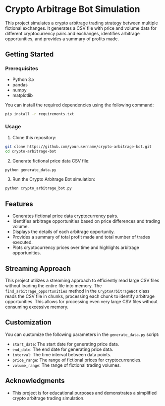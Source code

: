 # Crypto Arbitrage Bot Simulation

This project simulates a crypto arbitrage trading strategy between multiple fictional exchanges. It generates a CSV file with price and volume data for different cryptocurrency pairs and exchanges, identifies arbitrage opportunities, and provides a summary of profits made.

## Getting Started

### Prerequisites

- Python 3.x
- pandas
- numpy
- matplotlib

You can install the required dependencies using the following command:

```bash
pip install -r requirements.txt
```

### Usage

1. Clone this repository:

```bash
git clone https://github.com/yourusername/crypto-arbitrage-bot.git
cd crypto-arbitrage-bot
```

2. Generate fictional price data CSV file:

```bash
python generate_data.py
```

3. Run the Crypto Arbitrage Bot simulation:

```bash
python crypto_arbitrage_bot.py
```

## Features

- Generates fictional price data cryptocurrency pairs.
- Identifies arbitrage opportunities based on price differences and trading volume.
- Displays the details of each arbitrage opportunity.
- Provides a summary of total profit made and total number of trades executed.
- Plots cryptocurrency prices over time and highlights arbitrage opportunities.

## Streaming Approach
This project utilizes a streaming approach to efficiently read large CSV files without loading the entire file into memory.
The `find_arbitrage_opportunities` method in the `CryptoArbitrageBot` class reads the CSV file in chunks, processing each chunk to identify arbitrage opportunities.
This allows for processing even very large CSV files without consuming excessive memory.

## Customization

You can customize the following parameters in the `generate_data.py` script:

- `start_date`: The start date for generating price data.
- `end_date`: The end date for generating price data.
- `interval`: The time interval between data points.
- `price_range`: The range of fictional prices for cryptocurrencies.
- `volume_range`: The range of fictional trading volumes.


## Acknowledgments

- This project is for educational purposes and demonstrates a simplified crypto arbitrage trading simulation.
